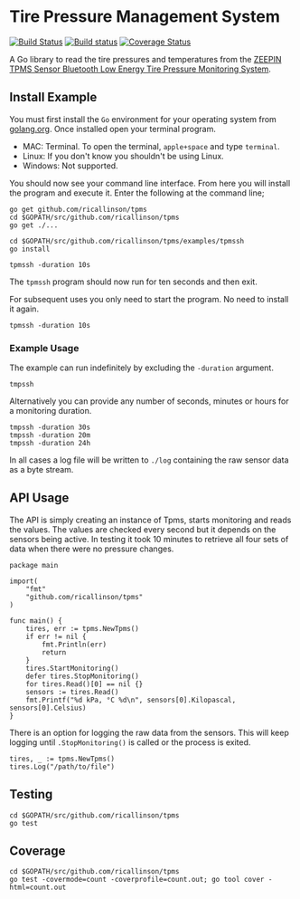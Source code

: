 # Tire Pressure Management System

[![Build Status](https://travis-ci.org/ricallinson/tpms.svg?branch=master)](https://travis-ci.org/ricallinson/tpms) [![Build status](https://ci.appveyor.com/api/projects/status/pbndcrc64i8uhca6/branch/master?svg=true)](https://ci.appveyor.com/project/ricallinson/tpms/branch/master) [![Coverage Status](https://coveralls.io/repos/github/ricallinson/tpms/badge.svg?branch=master)](https://coveralls.io/github/ricallinson/tpms?branch=master)

A Go library to read the tire pressures and temperatures from the [ZEEPIN TPMS Sensor Bluetooth Low Energy Tire Pressure Monitoring System](https://www.amazon.com/gp/product/B079JXMM2P/ref=oh_aui_detailpage_o02_s00?ie=UTF8&psc=1).

## Install Example

You must first install the `Go` environment for your operating system from [golang.org](https://golang.org/dl/). Once installed open your terminal program.

* MAC: Terminal. To open the terminal, `apple+space` and type `terminal`.
* Linux: If you don't know you shouldn't be using Linux.
* Windows: Not supported.

You should now see your command line interface. From here you will install the program and execute it. Enter the following at the command line;

	go get github.com/ricallinson/tpms
	cd $GOPATH/src/github.com/ricallinson/tpms
	go get ./...

	cd $GOPATH/src/github.com/ricallinson/tpms/examples/tpmssh
	go install

	tpmssh -duration 10s

The `tpmssh` program should now run for ten seconds and then exit.

For subsequent uses you only need to start the program. No need to install it again.

	tpmssh -duration 10s

### Example Usage

The example can run indefinitely by excluding the `-duration` argument.

	tmpssh

Alternatively you can provide any number of seconds, minutes or hours for a monitoring duration.

	tmpssh -duration 30s
	tmpssh -duration 20m
	tmpssh -duration 24h

In all cases a log file will be written to `./log` containing the raw sensor data as a byte stream.

## API Usage

The API is simply creating an instance of Tpms, starts monitoring and reads the values. The values are checked every second but it depends on the sensors being active. In testing it took 10 minutes to retrieve all four sets of data when there were no pressure changes.

	package main

	import(
		"fmt"
		"github.com/ricallinson/tpms"
	)

	func main() {
		tires, err := tpms.NewTpms()
		if err != nil {
			fmt.Println(err)
			return
		}
		tires.StartMonitoring()
		defer tires.StopMonitoring()
		for tires.Read()[0] == nil {}
		sensors := tires.Read()
		fmt.Printf("%d kPa, °C %d\n", sensors[0].Kilopascal, sensors[0].Celsius)
	}

There is an option for logging the raw data from the sensors. This will keep logging until `.StopMonitoring()` is called or the process is exited.

	tires, _ := tpms.NewTpms()
	tires.Log("/path/to/file")

## Testing

	cd $GOPATH/src/github.com/ricallinson/tpms
	go test

## Coverage

	cd $GOPATH/src/github.com/ricallinson/tpms
	go test -covermode=count -coverprofile=count.out; go tool cover -html=count.out
